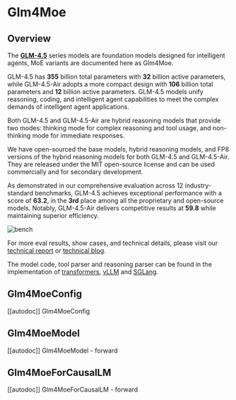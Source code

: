 <!--Copyright 2025 The ZhipuAI Inc. and The HuggingFace Inc. team. All rights reserved.

Licensed under the Apache License, Version 2.0 (the "License"); you may not use this file except in compliance with
the License. You may obtain a copy of the License at

http://www.apache.org/licenses/LICENSE-2.0

Unless required by applicable law or agreed to in writing, software distributed under the License is distributed on
an "AS IS" BASIS, WITHOUT WARRANTIES OR CONDITIONS OF ANY KIND, either express or implied. See the License for the
specific language governing permissions and limitations under the License.

⚠️ Note that this file is in Markdown but contain specific syntax for our doc-builder (similar to MDX) that may not be
rendered properly in your Markdown viewer.

-->

# Glm4Moe

## Overview

The [**GLM-4.5**](https://arxiv.org/abs/2508.06471) series models are foundation models designed for intelligent agents, MoE variants are documented here as Glm4Moe.

GLM-4.5 has **355** billion total parameters with **32** billion active parameters, while GLM-4.5-Air adopts a more compact design with **106** billion total parameters and **12** billion active parameters. GLM-4.5 models unify reasoning, coding, and intelligent agent capabilities to meet the complex demands of intelligent agent applications.

Both GLM-4.5 and GLM-4.5-Air are hybrid reasoning models that provide two modes: thinking mode for complex reasoning and tool usage, and non-thinking mode for immediate responses.

We have open-sourced the base models, hybrid reasoning models, and FP8 versions of the hybrid reasoning models for both GLM-4.5 and GLM-4.5-Air. They are released under the MIT open-source license and can be used commercially and for secondary development.

As demonstrated in our comprehensive evaluation across 12 industry-standard benchmarks, GLM-4.5 achieves exceptional performance with a score of **63.2**, in the **3rd** place among all the proprietary and open-source models. Notably, GLM-4.5-Air delivers competitive results at **59.8** while maintaining superior efficiency.

![bench](https://raw.githubusercontent.com/zai-org/GLM-4.5/refs/heads/main/resources/bench.png)

For more eval results, show cases, and technical details, please visit our [technical report](https://arxiv.org/abs/2508.06471) or [technical blog](https://z.ai/blog/glm-4.5).

The model code, tool parser and reasoning parser can be found in the implementation of [transformers](https://github.com/huggingface/transformers/tree/main/src/transformers/models/glm4_moe), [vLLM](https://github.com/vllm-project/vllm/blob/main/vllm/model_executor/models/glm4_moe_mtp.py) and [SGLang](https://github.com/sgl-project/sglang/blob/main/python/sglang/srt/models/glm4_moe.py).

## Glm4MoeConfig

[[autodoc]] Glm4MoeConfig

## Glm4MoeModel

[[autodoc]] Glm4MoeModel
    - forward

## Glm4MoeForCausalLM

[[autodoc]] Glm4MoeForCausalLM
    - forward
